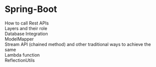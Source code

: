 # Spring-Boot

How to call Rest APIs <br>
Layers and their role <br>
Database Integration<br>
ModelMapper<br>
Stream API (chained method) and other traditional ways to achieve the same<br>
Lambda function<br>
ReflectionUtils
